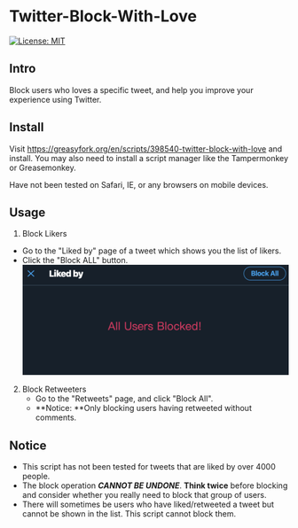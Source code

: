 # Twitter-Block-With-Love
[![License: MIT](https://img.shields.io/badge/License-MIT-yellow.svg)](https://opensource.org/licenses/MIT)

## Intro
Block users who loves a specific tweet, and help you improve your experience using Twitter.

## Install
Visit https://greasyfork.org/en/scripts/398540-twitter-block-with-love and install. You may also need to install a script manager like the Tampermonkey or Greasemonkey.

Have not been tested on Safari, IE, or any browsers on mobile devices.

## Usage

1. Block Likers
  - Go to the "Liked by" page of a tweet which shows you the list of likers.
  - Click the "Block ALL" button.  
 ![](imgs/after.png)

2. Block Retweeters
   - Go to the "Retweets" page, and click "Block All".
   - **Notice: **Only blocking users having retweeted without comments.

## Notice

- This script has not been tested for tweets that are liked by over 4000 people.
- The block operation ***CANNOT BE UNDONE***. **Think twice** before blocking and consider whether you really need to block that group of users.
- There will sometimes be users who have liked/retweeted a tweet but cannot be shown in the list. This script cannot block them.

